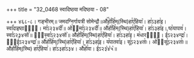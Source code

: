 +++
title = "32_0468 स्वादिष्ठया मदिष्ठया - 08"

+++
४६८-८। गङ्भीरम्॥ जमदग्निर्गायत्री सोमेन्द्रौ॥औ꣥꣯हो꣯हि꣯म्(स्थि)हा꣯ए꣤हिया꣥। हा꣢ऽ३हा꣢इ। स्वा꣡꣯दाइष्ठाया꣢᳐। मा꣣ऽ२३४दी꣥॥ ओ꣢इ᳐मा꣣ऽ२३४दी꣥॥ औ꣯हो꣯हि꣯म्(स्थि)हा꣯ए꣤हिया꣥। हा꣢ऽ३हा꣢इ। ष्ठ꣡यापाव꣢। स्वा꣣ऽ२३४सो꣥॥ ओ꣢᳐स्वा꣣ऽ२३४सो꣥॥ औ꣯हो꣯हि꣯म्(स्थि)हा꣯ए꣤हिया꣥। हा꣢ऽ३हा꣢इ। म꣡धारया꣢᳐। ई꣣ऽ२३४न्द्रा꣥। ओ꣢᳐ई꣣ऽ२३४न्द्रा꣥॥ औ꣯हो꣯हि꣯म्(स्थि)हा꣯ए꣤हिया꣥। हा꣢ऽ३हा꣢इ। य꣡पातवा꣢इ। सू꣣ऽ२३४ताः꣥। ओ꣢इ᳐सू꣣ऽ२३४ताः꣥॥ औ꣯हो꣯हि꣯म्(स्थि) हा꣯ए꣤हिया꣥। हा꣢ऽ३हा꣢ऽ३४। औ꣥꣯हो꣯वा। ई꣣ऽ२३꣡४꣡५꣡॥